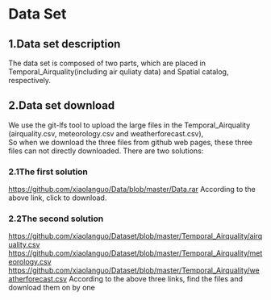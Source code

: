# Data Set
## **1.Data set description**
The data set is composed of two parts, which are placed in Temporal_Airquality(including air quliaty data) and Spatial catalog, respectively.
## **2.Data set download**
We use the git-lfs tool to upload the large files in the Temporal_Airquality (airquality.csv, meteorology.csv and weatherforecast.csv),  
So when we  download the three files from github web pages, these three files can not directly downloaded. 
 There are two solutions:
### **2.1The first solution**
https://github.com/xiaolanguo/Data/blob/master/Data.rar
According to the above link, click to download.
### **2.2The second solution**
https://github.com/xiaolanguo/Dataset/blob/master/Temporal_Airquality/airquality.csv
https://github.com/xiaolanguo/Dataset/blob/master/Temporal_Airquality/meteorology.csv
https://github.com/xiaolanguo/Dataset/blob/master/Temporal_Airquality/weatherforecast.csv
 According to the above three links, find the files and download them on by one
